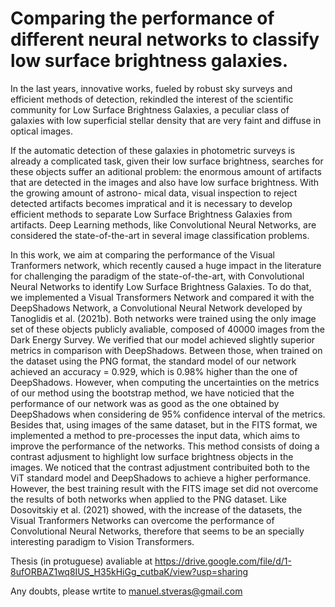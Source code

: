 # Comparing the performance of different neural networks to classify low surface brightness galaxies.

In the last years, innovative works, fueled by robust sky surveys and efficient
methods of detection, rekindled the interest of the scientific community for Low
Surface Brightness Galaxies, a peculiar class of galaxies with low superficial stellar
density that are very faint and diffuse in optical images.


If the automatic detection of these galaxies in photometric surveys is already a
complicated task, given their low surface brightness, searches for these objects suffer an aditional problem: the enormous amount of artifacts that are detected in the images and also have low surface brightness. With the growing amount of astrono-
mical data, visual inspection to reject detected artifacts becomes impratical and it is necessary to develop efficient methods to separate Low Surface Brightness Galaxies
from artifacts. Deep Learning methods, like Convolutional Neural Networks, are
considered the state-of-the-art in several image classification problems.


In this work, we aim at comparing the performance of the Visual Tranformers
network, which recently caused a huge impact in the literature for challenging the
paradigm of the state-of-the-art, with Convolutional Neural Networks to identify
Low Surface Brightness Galaxies. To do that, we implemented a Visual Transformers
Network and compared it with the DeepShadows Network, a Convolutional Neural
Network developed by Tanoglidis et al. (2021b). Both networks were trained using
the only image set of these objects publicly avaliable, composed of 40000 images
from the Dark Energy Survey. We verified that our model achieved slightly superior
metrics in comparison with DeepShadows. Between those, when trained on the
dataset using the PNG format, the standard model of our network achieved an
accuracy = 0.929, which is 0.98% higher than the one of DeepShadows. However,
when computing the uncertainties on the metrics of our method using the bootstrap
method, we have noticied that the performance of our network was as good as the
one obtained by DeepShadows when considering de 95% confidence interval of the
metrics. Besides that, using images of the same dataset, but in the FITS format, we
implemented a method to pre-processes the input data, which aims to improve the
performance of the networks. This method consists of doing a contrast adjusment
to highlight low surface brightness objects in the images. We noticed that the
contrast adjustment contribuited both to the ViT standard model and DeepShadows
to achieve a higher performance. However, the best training result with the FITS
image set did not overcome the results of both networks when applied to the PNG
dataset. Like Dosovitskiy et al. (2021) showed, with the increase of the datasets,
the Visual Tranformers Networks can overcome the performance of Convolutional
Neural Networks, therefore that seems to be an specially interesting paradigm to
Vision Transformers.

Thesis (in protuguese) avaliable at https://drive.google.com/file/d/1-8ufORBAZ1wq8IUS_H35kHiGg_cutbaK/view?usp=sharing

Any doubts, please wrtite to manuel.stveras@gmail.com

